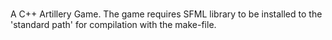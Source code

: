 ###
A C++ Artillery Game. The game requires SFML library to be installed to the 'standard path' for compilation with the make-file.
